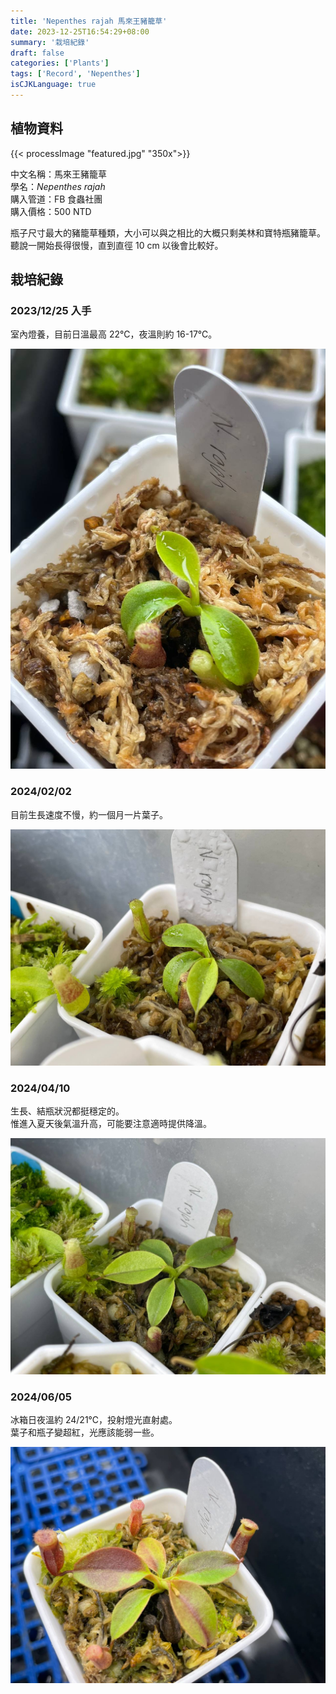 ```yaml
---
title: 'Nepenthes rajah 馬來王豬籠草'
date: 2023-12-25T16:54:29+08:00
summary: '栽培紀錄'
draft: false
categories: ['Plants']
tags: ['Record', 'Nepenthes']
isCJKLanguage: true
---
```


## 植物資料

{{< processImage "featured.jpg" "350x">}}

中文名稱：馬來王豬籠草  
學名：*Nepenthes rajah*  
購入管道：FB 食蟲社團  
購入價格：500 NTD  

瓶子尺寸最大的豬籠草種類，大小可以與之相比的大概只剩美林和寶特瓶豬籠草。  
聽說一開始長得很慢，直到直徑 10 cm 以後會比較好。  

## 栽培紀錄

### 2023/12/25 入手

室內燈養，目前日溫最高 22℃，夜溫則約 16-17℃。  

![2023-12-25](./images/2023-12-25.jpg "直徑約三公分")

### 2024/02/02

目前生長速度不慢，約一個月一片葉子。  

![2024-02-02](./images/2024-02-02.jpg)

### 2024/04/10

生長、結瓶狀況都挺穩定的。  
惟進入夏天後氣溫升高，可能要注意適時提供降溫。  

![2024-04-10](./images/2024-04-10.jpg)

### 2024/06/05

冰箱日夜溫約 24/21℃，投射燈光直射處。  
葉子和瓶子變超紅，光應該能弱一些。  

![2024-06-05](./images/2024-06-05.jpg)
